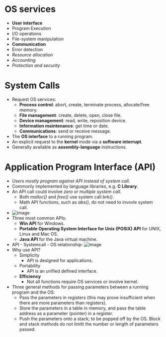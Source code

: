 # OS services
- **User interface**
- Program Execution
- I/O operations
- File-system manipulation
- **Communication**
- Error detection
- *Resource allocation*
- *Accounting*
- *Protection and security*
# System Calls
- Request OS services:
  - **Process control**: abort, create, terminate process, allocate/free memory.
  - **File management**: create, delete, open, close file.
  - **Device management**: read, write, reposition device.
  - **Information maintenance**: get time or date.
  - **Communications**: send or receive message.
- The **OS interface** to a running program.
- An explicit request to the **kernel** mode via a **software interrupt**.
- Generally available as **assembly-language** instructions.
# Application Program Interface (API)
- *Users mostly program against API instead of system call.*
- Commonly implemented by language libraries, e.g. **C Library**.
- An API call could involve *zero or multiple system call*.
  - Both *malloc()* and *free()* use system call *brk()*.
  - Math API functions, such as *abs()*, do not need to invovle system call.
- ![image](https://github.com/user-attachments/assets/c8c352b3-ca8f-4e37-ac3e-f38d39f727e8)
- Three most common APIs:
  - **Win API** for Windows.
  - **Portable Operating System Interface for Unix (POSIX) API** for UNIX, Linux and Mac OS.
  - **Java API** for the Java virtual machine.
- API - Systemcall - OS relationship: ![image](https://github.com/user-attachments/assets/ed07e4da-e27f-4dd3-9162-08fc02819eb0)
- Why use API?
  - Simplicity
    - API is designed for applications.
  - Portability
    - API is an unified defined interface.
  - **Efficiency**
    - Not all functions require OS services or involve kernel.
- Three general methods for passing parameters between a running program and the OS:
  - Pass the parameters in registers
(this may prove insufficient when there are more parameters than registers).
  - Store the parameters in a table in memory, and pass the table address as a parameter (pointer) in a register.
  -  Push the parameters onto a stack; to be popped off by the OS. Block and stack
methods do not limitt the number or length of parameters passed.
